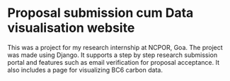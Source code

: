 # Proposal submission cum Data visualisation website
This was a project for my research internship at NCPOR, Goa. The project was made using Django. It supports a step by step research submission portal and features such as email verification for proposal acceptance. It also includes a page for visualizing BC6 carbon data.
